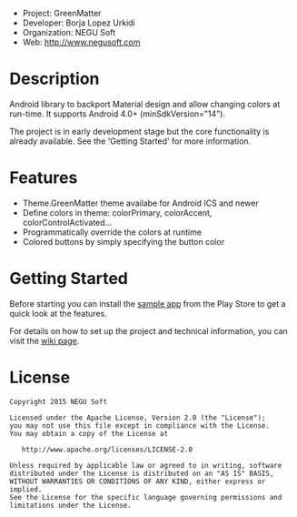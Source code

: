  - Project: GreenMatter
 - Developer: Borja Lopez Urkidi
 - Organization: NEGU Soft
 - Web: http://www.negusoft.com


Description
===========

Android library to backport Material design and allow changing colors at run-time. It supports Android 4.0+ (minSdkVersion="14").

The project is in early development stage but the core functionality is already available. See the 'Getting Started' for more information.


Features
========
- Theme.GreenMatter theme availabe for Android ICS and newer
- Define colors in theme: colorPrimary, colorAccent, colorControlActivated...
- Programmatically override the colors at runtime
- Colored buttons by simply specifying the button color


Getting Started
===============

Before starting you can install the [sample app](https://play.google.com/store/apps/details?id=com.negusoft.greenmatter) from the Play Store to get a quick look at the features.

For details on how to set up the project and technical information, you can visit the [wiki page](https://github.com/negusoft/greenmatter/wiki).


License
=======

    Copyright 2015 NEGU Soft

    Licensed under the Apache License, Version 2.0 (the "License");
    you may not use this file except in compliance with the License.
    You may obtain a copy of the License at

       http://www.apache.org/licenses/LICENSE-2.0

    Unless required by applicable law or agreed to in writing, software
    distributed under the License is distributed on an "AS IS" BASIS,
    WITHOUT WARRANTIES OR CONDITIONS OF ANY KIND, either express or implied.
    See the License for the specific language governing permissions and
    limitations under the License.
